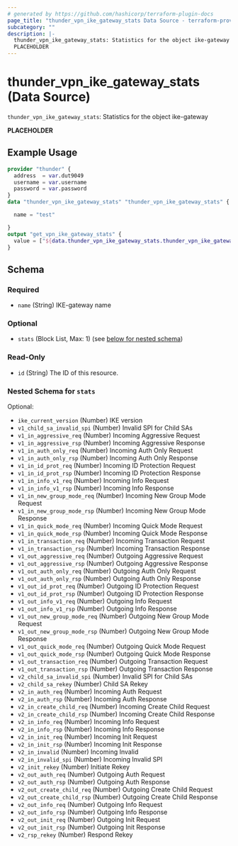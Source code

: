 ```yaml
---
# generated by https://github.com/hashicorp/terraform-plugin-docs
page_title: "thunder_vpn_ike_gateway_stats Data Source - terraform-provider-thunder"
subcategory: ""
description: |-
  thunder_vpn_ike_gateway_stats: Statistics for the object ike-gateway
  PLACEHOLDER
---
```


# thunder_vpn_ike_gateway_stats (Data Source)

`thunder_vpn_ike_gateway_stats`: Statistics for the object ike-gateway

__PLACEHOLDER__

## Example Usage

```terraform
provider "thunder" {
  address  = var.dut9049
  username = var.username
  password = var.password
}
data "thunder_vpn_ike_gateway_stats" "thunder_vpn_ike_gateway_stats" {

  name = "test"

}
output "get_vpn_ike_gateway_stats" {
  value = ["${data.thunder_vpn_ike_gateway_stats.thunder_vpn_ike_gateway_stats}"]
}
```

<!-- schema generated by tfplugindocs -->
## Schema

### Required

- `name` (String) IKE-gateway name

### Optional

- `stats` (Block List, Max: 1) (see [below for nested schema](#nestedblock--stats))

### Read-Only

- `id` (String) The ID of this resource.

<a id="nestedblock--stats"></a>
### Nested Schema for `stats`

Optional:

- `ike_current_version` (Number) IKE version
- `v1_child_sa_invalid_spi` (Number) Invalid SPI for Child SAs
- `v1_in_aggressive_req` (Number) Incoming Aggressive Request
- `v1_in_aggressive_rsp` (Number) Incoming Aggressive Response
- `v1_in_auth_only_req` (Number) Incoming Auth Only Request
- `v1_in_auth_only_rsp` (Number) Incoming Auth Only Response
- `v1_in_id_prot_req` (Number) Incoming ID Protection Request
- `v1_in_id_prot_rsp` (Number) Incoming ID Protection Response
- `v1_in_info_v1_req` (Number) Incoming Info Request
- `v1_in_info_v1_rsp` (Number) Incoming Info Response
- `v1_in_new_group_mode_req` (Number) Incoming New Group Mode Request
- `v1_in_new_group_mode_rsp` (Number) Incoming New Group Mode Response
- `v1_in_quick_mode_req` (Number) Incoming Quick Mode Request
- `v1_in_quick_mode_rsp` (Number) Incoming Quick Mode Response
- `v1_in_transaction_req` (Number) Incoming Transaction Request
- `v1_in_transaction_rsp` (Number) Incoming Transaction Response
- `v1_out_aggressive_req` (Number) Outgoing Aggressive Request
- `v1_out_aggressive_rsp` (Number) Outgoing Aggressive Response
- `v1_out_auth_only_req` (Number) Outgoing Auth Only Request
- `v1_out_auth_only_rsp` (Number) Outgoing Auth Only Response
- `v1_out_id_prot_req` (Number) Outgoing ID Protection Request
- `v1_out_id_prot_rsp` (Number) Outgoing ID Protection Response
- `v1_out_info_v1_req` (Number) Outgoing Info Request
- `v1_out_info_v1_rsp` (Number) Outgoing Info Response
- `v1_out_new_group_mode_req` (Number) Outgoing New Group Mode Request
- `v1_out_new_group_mode_rsp` (Number) Outgoing New Group Mode Response
- `v1_out_quick_mode_req` (Number) Outgoing Quick Mode Request
- `v1_out_quick_mode_rsp` (Number) Outgoing Quick Mode Response
- `v1_out_transaction_req` (Number) Outgoing Transaction Request
- `v1_out_transaction_rsp` (Number) Outgoing Transaction Response
- `v2_child_sa_invalid_spi` (Number) Invalid SPI for Child SAs
- `v2_child_sa_rekey` (Number) Child SA Rekey
- `v2_in_auth_req` (Number) Incoming Auth Request
- `v2_in_auth_rsp` (Number) Incoming Auth Response
- `v2_in_create_child_req` (Number) Incoming Create Child Request
- `v2_in_create_child_rsp` (Number) Incoming Create Child Response
- `v2_in_info_req` (Number) Incoming Info Request
- `v2_in_info_rsp` (Number) Incoming Info Response
- `v2_in_init_req` (Number) Incoming Init Request
- `v2_in_init_rsp` (Number) Incoming Init Response
- `v2_in_invalid` (Number) Incoming Invalid
- `v2_in_invalid_spi` (Number) Incoming Invalid SPI
- `v2_init_rekey` (Number) Initiate Rekey
- `v2_out_auth_req` (Number) Outgoing Auth Request
- `v2_out_auth_rsp` (Number) Outgoing Auth Response
- `v2_out_create_child_req` (Number) Outgoing Create Child Request
- `v2_out_create_child_rsp` (Number) Outgoing Create Child Response
- `v2_out_info_req` (Number) Outgoing Info Request
- `v2_out_info_rsp` (Number) Outgoing Info Response
- `v2_out_init_req` (Number) Outgoing Init Request
- `v2_out_init_rsp` (Number) Outgoing Init Response
- `v2_rsp_rekey` (Number) Respond Rekey


